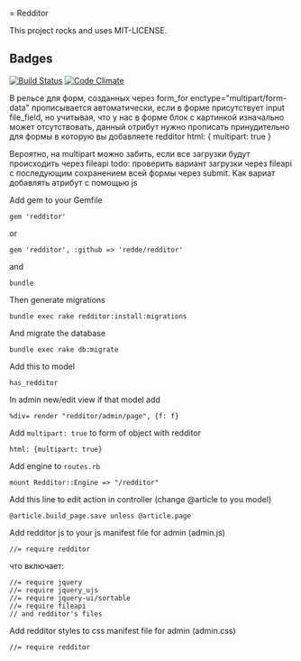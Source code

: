 = Redditor

This project rocks and uses MIT-LICENSE.

## Badges
[![Build Status](https://secure.travis-ci.org/redde/redditor.png)](http://travis-ci.org/redde/redditor)
[![Code Climate](https://codeclimate.com/github/redde/redditor.png)](https://codeclimate.com/github/redde/redditor)

В рельсе для форм, созданных через form_for
  enctype="multipart/form-data"
прописывается автоматически, если в форме присутствует input file_field, но учитывая, что у нас в форме блок с картинкой изначально может отсутствовать, данный отрибут нужно прописать принудительно для формы в которую вы добавляете redditor
  html: { multipart: true }

Вероятно, на multipart можно забить, если все загрузки будут происходить через fileapi
todo: проверить вариант загрузки через fileapi c последующим сохранением всей формы через submit.
Как вариат добавлять атрибут с помощью js

Add gem to your Gemfile

    gem 'redditor'

or

    gem 'redditor', :github => 'redde/redditor'

and

    bundle

Then generate migrations

    bundle exec rake redditor:install:migrations

And migrate the database

    bundle exec rake db:migrate

Add this to model

    has_redditor

In admin new/edit view if that model add

    %div= render "redditor/admin/page", {f: f}

Add `multipart: true` to form of object with redditor

    html: {multipart: true}

Add engine to `routes.rb`

    mount Redditor::Engine => "/redditor"

Add this line to edit action in controller (change @article to you model)

    @article.build_page.save unless @article.page

Add redditor js to your js manifest file for admin (admin.js)

    //= require redditor

что включает:

    //= require jquery
    //= require jquery_ujs
    //= require jquery-ui/sortable
    //= require fileapi
    // and redditor's files

Add redditor styles to css manifest file for admin (admin.css)

    //= require redditor